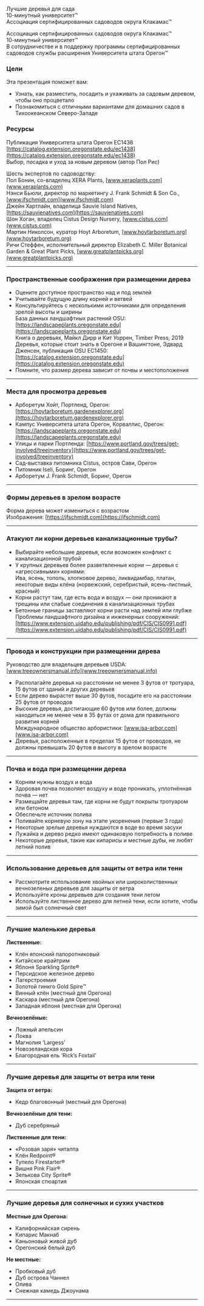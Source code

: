 Лучшие деревья для сада  
10-минутный университет™  
Ассоциация сертифицированных садоводов округа Клакамас™  

Ассоциация сертифицированных садоводов округа Клакамас™  
10-минутный университет™  
В сотрудничестве и в поддержку программы сертифицированных садоводов службы расширения Университета штата Орегон™  

### Цели  
Эта презентация поможет вам:  
- Узнать, как разместить, посадить и ухаживать за садовым деревом, чтобы оно процветало  
- Познакомиться с отличными вариантами для домашних садов в Тихоокеанском Северо-Западе  

### Ресурсы  
Публикация Университета штата Орегон EC1438  
[https://catalog.extension.oregonstate.edu/ec1438](https://catalog.extension.oregonstate.edu/ec1438)  
Выбор, посадка и уход за новым деревом (автор Пол Рис)  

Шесть экспертов по садоводству:  
Пол Бонин, со-владелец XERA Plants, [www.xeraplants.com](www.xeraplants.com)  
Нэнси Бьюли, директор по маркетингу J. Frank Schmidt & Son Co., [www.jfschmidt.com](www.jfschmidt.com)  
Джейн Хартлайн, владелица Sauvie Island Natives, [https://sauvienatives.com](https://sauvienatives.com)  
Шон Хоган, владелец Cistus Design Nursery, [www.cistus.com](www.cistus.com)  
Мартин Николсон, куратор Hoyt Arboretum, [www.hoytarboretum.org](www.hoytarboretum.org)  
Ричи Стеффен, исполнительный директор Elizabeth C. Miller Botanical Garden & Great Plant Picks, [www.greatplantpicks.org](www.greatplantpicks.org)  

---

### Пространственные соображения при размещении дерева  
- Оцените доступное пространство над и под землей  
- Учитывайте будущую длину корней и ветвей  
- Консультируйтесь с несколькими источниками для определения зрелой высоты и ширины  
База данных ландшафтных растений OSU: [https://landscapeplants.oregonstate.edu](https://landscapeplants.oregonstate.edu)  
Книга о деревьях, Майкл Дирр и Кит Уоррен, Timber Press, 2019  
Деревья, которые стоит знать в Орегоне и Вашингтоне, Эдвард Дженсен, публикация OSU EC1450: [https://catalog.extension.oregonstate.edu](https://catalog.extension.oregonstate.edu)  
- Помните, что размер дерева зависит от почвы и местоположения  

---

### Места для просмотра деревьев  
- Арборетум Хойт, Портленд, Орегон: [https://hoytarboretum.gardenexplorer.org](https://hoytarboretum.gardenexplorer.org)  
- Кампус Университета штата Орегон, Корваллис, Орегон: [https://landscapeplants.oregonstate.edu](https://landscapeplants.oregonstate.edu)  
- Улицы и парки Портленда: [https://www.portland.gov/trees/get-involved/treeinventory](https://www.portland.gov/trees/get-involved/treeinventory)  
- Сад-выставка питомника Cistus, остров Сави, Орегон  
- Питомник Iseli, Боринг, Орегон  
- Арборетум J. Frank Schmidt, Боринг, Орегон  

---

### Формы деревьев в зрелом возрасте  
Форма дерева может измениться с возрастом  
Изображения: [https://jfschmidt.com](https://jfschmidt.com)  

---

### Атакуют ли корни деревьев канализационные трубы?  
- Выбирайте небольшие деревья, если возможен конфликт с канализационной трубой  
- У крупных деревьев более разветвленные корни — деревья с «агрессивными» корнями:  
Ива, ясень, тополь, хлопковое дерево, ликвидамбар, платан, некоторые виды клёна (норвежский, серебристый, ясень-листный, красный)  
- Корни растут там, где есть вода и воздух — они проникают в трещины или слабые соединения в канализационных трубах  
- Бетонные границы заставляют корни расти над землей или глубже  
Проблемы ландшафтного дизайна и инженерных сооружений: [https://www.extension.uidaho.edu/publishing/pdf/CIS/CIS0991.pdf](https://www.extension.uidaho.edu/publishing/pdf/CIS/CIS0991.pdf)  

---

### Провода и конструкции при размещении дерева  
Руководство для владельцев деревьев USDA: [www.treeownersmanual.info](www.treeownersmanual.info)  
- Располагайте деревья на расстоянии не менее 3 футов от тротуара, 15 футов от зданий и других деревьев  
- Если дерево вырастет выше 30 футов, посадите его на расстоянии 25 футов от проводов  
- Высокие деревья, достигающие 60 футов или более, должны находиться не менее чем в 35 футах от дома для правильного развития корней  
Международное общество арбористики: [www.isa-arbor.com](www.isa-arbor.com)  
- Деревья, расположенные в пределах 15 футов от проводов, не должны превышать 20 футов в высоту в зрелом возрасте  

---

### Почва и вода при размещении дерева  
- Корням нужны воздух и вода  
- Здоровая почва позволяет воздуху и воде проникать, уплотнённая почва — нет  
- Размещайте деревья там, где корни не будут покрыты тротуаром или бетоном  
- Обеспечьте источник полива  
- Поливайте корневую зону на этапе укоренения (первые 3 года)  
- Некоторые зрелые деревья нуждаются в воде во время засухи  
- Лужайка и дерево редко имеют одинаковую потребность в поливе  
- Некоторые деревья, такие как кипарисы и местные дубы, не любят летний полив  

---

### Использование деревьев для защиты от ветра или тени  
- Рассмотрите использование хвойных или широколиственных вечнозеленых деревьев для защиты от ветра  
- Используйте кроны деревьев для создания тени летом  
- Используйте лиственное дерево для летней тени, если хотите, чтобы зимой был солнечный свет  

---

### Лучшие маленькие деревья  
**Лиственные:**  
- Клён японский папоротниковый  
- Китайское крайтрим  
- Яблоня Sparkling Sprite®  
- Персидское железное дерево  
- Лагерстроемия  
- Золотой гинкго Gold Spire™  
- Винный клён (местный для Орегона)  
- Каскара (местный для Орегона)  
- Западная яблоня (местная для Орегона)  

**Вечнозелёные:**  
- Ложный апельсин  
- Локва  
- Магнолия ‘Largess’  
- Новозеландская кора  
- Благородная ель ‘Rick’s Foxtail’  

---

### Лучшие деревья для защиты от ветра или тени  
**Защита от ветра:**  
- Кедр благовонный (местный для Орегона)  

**Вечнозелёные для тени:**  
- Дуб серебряный  

**Лиственные для тени:**  
- «Розовая заря» читалпа  
- Клён Redpoint®  
- Тупело Firestarter®  
- Вишня Pink Flair®  
- Зелькова City Sprite®  
- Японская стюартия  

---

### Лучшие деревья для солнечных и сухих участков  
**Местные для Орегона:**  
- Калифорнийская сирень  
- Кипарис Макнаб  
- Каньоновый живой дуб  
- Орегонский белый дуб  

**Не местные:**  
- Пробковый дуб  
- Дуб острова Чаннел  
- Олива  
- Снежная камедь Джоунама  

---